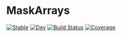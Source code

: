 # MaskArrays

[![Stable](https://img.shields.io/badge/docs-stable-blue.svg)](https://cscherrer.github.io/MaskArrays.jl/stable)
[![Dev](https://img.shields.io/badge/docs-dev-blue.svg)](https://cscherrer.github.io/MaskArrays.jl/dev)
[![Build Status](https://github.com/cscherrer/MaskArrays.jl/workflows/CI/badge.svg)](https://github.com/cscherrer/MaskArrays.jl/actions)
[![Coverage](https://codecov.io/gh/cscherrer/MaskArrays.jl/branch/master/graph/badge.svg)](https://codecov.io/gh/cscherrer/MaskArrays.jl)
